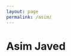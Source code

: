```yaml
---
layout: page
permalink: /asim/
---
```


<div class="img1">
	<h1>Asim Javed</h1>
</div>

<div class="img2">
</div>

<div class="img3">
</div>
